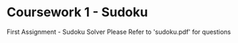 # Coursework 1 - Sudoku
First Assignment - Sudoku Solver
Please Refer to 'sudoku.pdf' for questions
